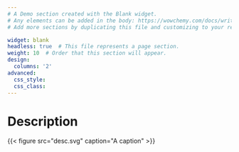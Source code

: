 ```yaml
---
# A Demo section created with the Blank widget.
# Any elements can be added in the body: https://wowchemy.com/docs/writing-markdown-latex/
# Add more sections by duplicating this file and customizing to your requirements.

widget: blank 
headless: true  # This file represents a page section.
weight: 10  # Order that this section will appear.
design:
  columns: '2'
advanced:
  css_style:
  css_class:
---
```


# Description 
{{< figure src="desc.svg" caption="A caption" >}}

